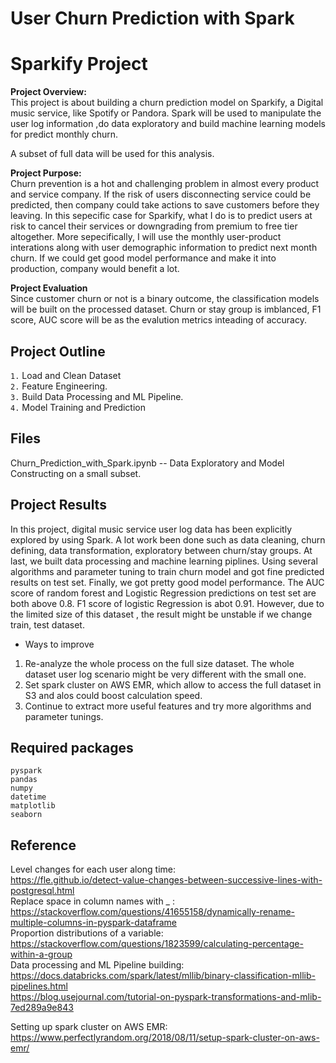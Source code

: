 # User Churn Prediction with Spark

# Sparkify Project


**Project Overview:**  <br>
This project is about building a churn prediction model on Sparkify, a Digital music service, like Spotify or Pandora. Spark will be used to manipulate the user log information ,do data exploratory and build machine learning models for predict monthly churn.

A subset of full data will be used for this analysis.

**Project Purpose:**  <br>
Churn prevention is a hot and challenging problem in almost every product and service company. If the risk of users disconnecting service could be predicted, then company could take actions to save customers before they leaving. In this sepecific case for Sparkify, what I do is to predict users at risk to cancel their services or downgrading from premium to free tier altogether. More sepecifically, I will use the monthly user-product interations along with user demographic information to predict next month churn. If we could get good model performance and make it into production, company would benefit a lot.

**Project Evaluation**  <br>
Since customer churn or not is a binary outcome, the classification models will be built on the processed dataset.
Churn or stay group is imblanced, F1 score, AUC score will be as the evalution metrics inteading of accuracy.


## Project Outline

`1.` Load and Clean Dataset <br>
`2.` Feature Engineering. <br>
`3.` Build Data Processing and ML Pipeline. <br>
`4.` Model Training and Prediction


## Files
Churn_Prediction_with_Spark.ipynb -- Data Exploratory and Model Constructing on a small subset.


## Project Results

In this project, digital music service user log data has been explicitly explored by using Spark. A lot work been done such as data cleaning, churn defining, data transformation, exploratory between churn/stay groups. At last, we built data processing and machine learning piplines. Using several algorithms and parameter tuning to train churn model and got fine predicted results on test set. Finally, we got pretty good model performance. The AUC score of random forest and Logistic Regression predictions on test set are both above 0.8.  F1 score of logistic Regression is abot 0.91. However, due to the limited size of this dataset , the result might be unstable if we change train, test dataset.

* Ways to improve
1. Re-analyze the whole process on the full size dataset. The whole dataset user log scenario might be very different with the small one.
2. Set spark cluster on AWS EMR, which allow to access the full dataset in S3 and alos could boost calculation speed.
3. Continue to extract more useful features and try more algorithms and parameter tunings.





## Required packages
`pyspark` <br>
`pandas` <br>
`numpy` <br>
`datetime` <br>
`matplotlib` <br>
`seaborn` <br>

## Reference
Level changes for each user along time: <br>
 https://fle.github.io/detect-value-changes-between-successive-lines-with-postgresql.html <br>
Replace space in column names with _ : <br> https://stackoverflow.com/questions/41655158/dynamically-rename-multiple-columns-in-pyspark-dataframe <br>
Proportion distributions of a variable: <br>
https://stackoverflow.com/questions/1823599/calculating-percentage-within-a-group <br>
Data processing and ML Pipeline building: <br>
https://docs.databricks.com/spark/latest/mllib/binary-classification-mllib-pipelines.html <br>
https://blog.usejournal.com/tutorial-on-pyspark-transformations-and-mlib-7ed289a9e843 <br>

Setting up spark cluster on AWS EMR: <br>
https://www.perfectlyrandom.org/2018/08/11/setup-spark-cluster-on-aws-emr/
